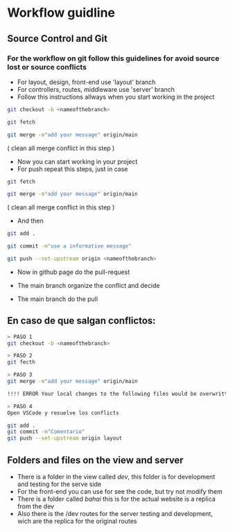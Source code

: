 # Workflow guidline

## Source Control and Git

### For the workflow on git follow this guidelines for avoid source lost or source conflicts

- For layout, design, front-end use 'layout' branch	
- For controllers, routes, middleware use 'server' branch
- Follow this instructions allways when you start working in the project



```bash
git checkout -b <nameofthebranch>
```

```bash
git fetch
```

```bash
git merge -m"add your message" origin/main
```
( clean all merge conflict in this step )

- Now you can start working in your project
- For push repeat this steps, just in case

```bash
git fetch
```

```bash
git merge -m"add your message" origin/main
```
( clean all merge conflict in this step )

- And then

```bash
git add .
```

```bash
git commit -m"use a informative message"
```

```bash
git push --set-upstream origin <nameofthebranch>
```
- Now in github page do the pull-request

- The main branch organize the conflict and decide
- The main branch do the pull

## En caso de que salgan conflictos:

```bash
> PASO 1
git checkout -b <nameofthebranch>

> PASO 2
git fecth

> PASO 3
git merge -m"add your message" origin/main

!!!! ERROR Your local changes to the following files would be overwritten by merge:

> PASO 4
Open VSCode y resuelve los conflicts

git add .
git commit -m"Comentario"
git push --set-upstream origin layout
```


## Folders and files on the view and server

- There is a folder in the view called *dev*, this folder is for development and testing for the serve side
- For the front-end you can use for see the code, but try not modify them
- There is a folder called *bahai* this is for the actual website is a replica from the dev
- Also there is the /dev routes for the server testing and development, wich are the replica for the original routes 
